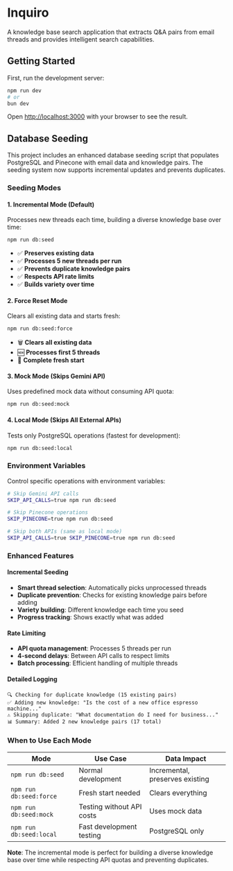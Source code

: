 # Inquiro

A knowledge base search application that extracts Q&A pairs from email threads and provides intelligent search capabilities.

## Getting Started

First, run the development server:

```bash
npm run dev
# or
bun dev
```

Open [http://localhost:3000](http://localhost:3000) with your browser to see the result.

## Database Seeding

This project includes an enhanced database seeding script that populates PostgreSQL and Pinecone with email data and knowledge pairs. The seeding system now supports incremental updates and prevents duplicates.

### Seeding Modes

#### 1. Incremental Mode (Default)
Processes new threads each time, building a diverse knowledge base over time:
```bash
npm run db:seed
```
- ✅ **Preserves existing data**
- ✅ **Processes 5 new threads per run**
- ✅ **Prevents duplicate knowledge pairs**
- ✅ **Respects API rate limits**
- ✅ **Builds variety over time**

#### 2. Force Reset Mode
Clears all existing data and starts fresh:
```bash
npm run db:seed:force
```
- 🗑️ **Clears all existing data**
- 🆕 **Processes first 5 threads**
- 🔄 **Complete fresh start**

#### 3. Mock Mode (Skips Gemini API)
Uses predefined mock data without consuming API quota:
```bash
npm run db:seed:mock
```

#### 4. Local Mode (Skips All External APIs)
Tests only PostgreSQL operations (fastest for development):
```bash
npm run db:seed:local
```

### Environment Variables

Control specific operations with environment variables:
```bash
# Skip Gemini API calls
SKIP_API_CALLS=true npm run db:seed

# Skip Pinecone operations
SKIP_PINECONE=true npm run db:seed

# Skip both APIs (same as local mode)
SKIP_API_CALLS=true SKIP_PINECONE=true npm run db:seed
```

### Enhanced Features

#### Incremental Seeding
- **Smart thread selection**: Automatically picks unprocessed threads
- **Duplicate prevention**: Checks for existing knowledge pairs before adding
- **Variety building**: Different knowledge each time you seed
- **Progress tracking**: Shows exactly what was added

#### Rate Limiting
- **API quota management**: Processes 5 threads per run
- **4-second delays**: Between API calls to respect limits
- **Batch processing**: Efficient handling of multiple threads

#### Detailed Logging
```
🔍 Checking for duplicate knowledge (15 existing pairs)
✅ Adding new knowledge: "Is the cost of a new office espresso machine..."
⚠️ Skipping duplicate: "What documentation do I need for business..."
📊 Summary: Added 2 new knowledge pairs (17 total)
```

### When to Use Each Mode

| Mode | Use Case | Data Impact |
|------|----------|-------------|
| `npm run db:seed` | Normal development | Incremental, preserves existing |
| `npm run db:seed:force` | Fresh start needed | Clears everything |
| `npm run db:seed:mock` | Testing without API costs | Uses mock data |
| `npm run db:seed:local` | Fast development testing | PostgreSQL only |

**Note**: The incremental mode is perfect for building a diverse knowledge base over time while respecting API quotas and preventing duplicates.